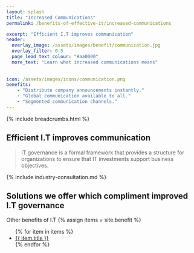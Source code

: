 ```yaml
---
layout: splash 
title: "Increased Communications"
permalink: /benefits-of-effective-it/increased-communications

excerpt: "Efficient I.T improves communication"
header:
  overlay_image: /assets/images/benefit/communication.jpg
  overlay_filter: 0.5
  page_lead_text_colour: "#aa0000"
  more_text: "Learn what increased communications means"
 
  
icon: /assets/images/icons/communication.png
benefits:
    - "Distribute company announcements instantly."
    - "Global communication available to all."
    - "Segmented communication channels."
---
```


{% include breadcrumbs.html %}

## Efficient I.T improves communication

> IT governance is a formal framework that provides a structure for organizations to ensure that IT investments support business objectives.

{% include industry-consultation.md %}

## Solutions we offer which compliment improved I.T governance


Other benefits of I.T
{% assign items = site.benefit %}
<ul class="">
    {% for item in items %}
        <li><a href="{{ item.url }}">{{ item.title }}</a></li>
    {% endfor %}
</ul>